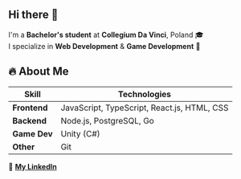 ## Hi there 👋

I'm a **Bachelor's student** at **Collegium Da Vinci**, Poland 🎓  
I specialize in **Web Development** & **Game Development** 🚀  

## 🔥 About Me  

| Skill        | Technologies |
|-------------|-------------|
| **Frontend**  | JavaScript, TypeScript, React.js, HTML, CSS |
| **Backend**   | Node.js, PostgreSQL, Go |
| **Game Dev**  | Unity (C#) |
| **Other**     | Git |

🔗 **[My LinkedIn](https://www.linkedin.com/in/heorhi-parfenchyk-ba94982a3/?locale=en_US)**

